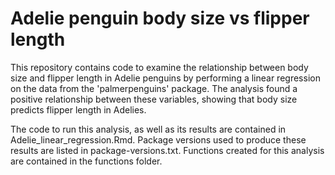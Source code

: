 # Adelie penguin body size vs flipper length

This repository contains code to examine the relationship between body size and flipper length in Adelie penguins by performing a linear regression on the data from the 'palmerpenguins' package. The analysis found a positive relationship between these variables, showing that body size predicts flipper length in Adelies.

The code to run this analysis, as well as its results are contained in Adelie_linear_regression.Rmd. Package versions used to produce these results are listed in package-versions.txt. Functions created for this analysis are contained in the functions folder.
